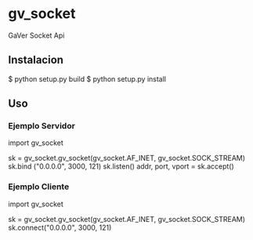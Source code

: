 # gv_socket
GaVer Socket Api

## Instalacion

$ python setup.py build
$ python setup.py install

## Uso

### Ejemplo Servidor

import gv_socket

sk = gv_socket.gv_socket(gv_socket.AF_INET, gv_socket.SOCK_STREAM)
sk.bind ("0.0.0.0", 3000, 121)
sk.listen()
addr, port, vport = sk.accept()


### Ejemplo Cliente

import gv_socket

sk = gv_socket.gv_socket(gv_socket.AF_INET, gv_socket.SOCK_STREAM)
sk.connect("0.0.0.0", 3000, 121)
